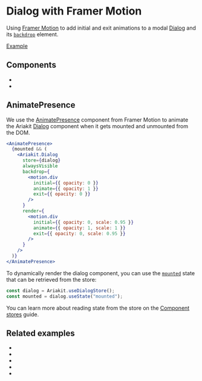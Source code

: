 # Dialog with Framer Motion

<p data-description>
  Using <a href="https://www.framer.com/motion/">Framer Motion</a> to add initial and exit animations to a modal <a href="/components/dialog">Dialog</a> and its <a href="/apis/dialog#backdrop"><code>backdrop</code></a> element.
</p>

<a href="./index.tsx" data-playground>Example</a>

## Components

<div data-cards="components">

- [](/components/button)
- [](/components/dialog)

</div>

## AnimatePresence

We use the [AnimatePresence](https://www.framer.com/motion/animate-presence/) component from Framer Motion to animate the Ariakit [Dialog](/components/dialog) component when it gets mounted and unmounted from the DOM.

```jsx
<AnimatePresence>
  {mounted && (
    <Ariakit.Dialog
      store={dialog}
      alwaysVisible
      backdrop={
        <motion.div
          initial={{ opacity: 0 }}
          animate={{ opacity: 1 }}
          exit={{ opacity: 0 }}
        />
      }
      render={
        <motion.div
          initial={{ opacity: 0, scale: 0.95 }}
          animate={{ opacity: 1, scale: 1 }}
          exit={{ opacity: 0, scale: 0.95 }}
        />
      }
    />
  )}
</AnimatePresence>
```

To dynamically render the dialog component, you can use the [`mounted`](/apis/dialog-store#mounted) state that can be retrieved from the store:

```jsx
const dialog = Ariakit.useDialogStore();
const mounted = dialog.useState("mounted");
```

You can learn more about reading state from the store on the [Component stores](/guide/component-stores#reading-the-state) guide.

## Related examples

<div data-cards="examples">

- [](/examples/menu-framer-motion)
- [](/examples/tooltip-framer-motion)
- [](/examples/dialog-animated)
- [](/examples/dialog-menu)
- [](/examples/dialog-nested)

</div>
